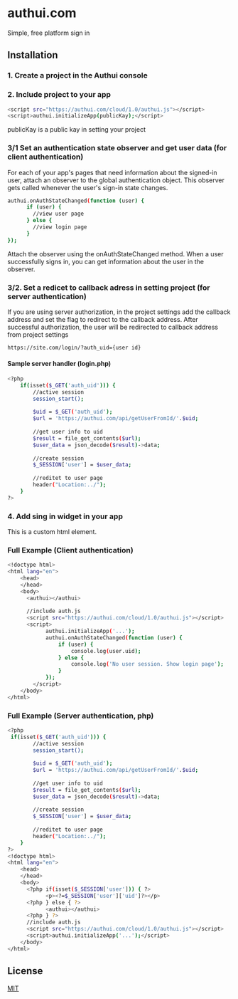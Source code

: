 # authui.com

Simple, free platform sign in

## Installation

### 1. Create a project in the Authui console
### 2. Include project to your app

```bash
<script src="https://authui.com/cloud/1.0/authui.js"></script>
<script>authui.initializeApp(publicKay);</script>
```
publicKay is a public kay in setting your project

### 3/1 Set an authentication state observer and get user data (for client authentication)

For each of your app's pages that need information about the signed-in user, attach an observer to the global authentication object. This observer gets called whenever the user's sign-in state changes.

```bash
authui.onAuthStateChanged(function (user) {
      if (user) {
        //view user page
      } else {
        //view login page
      }
});
```
Attach the observer using the onAuthStateChanged method. When a user successfully signs in, you can get information about the user in the observer.

### 3/2. Set a redicet to callback adress in setting project (for server authentication)

If you are using server authorization, in the project settings add the callback address and set the flag to redirect to the callback address. 
After successful authorization, the user will be redirected to callback address from project settings
```bash
https://site.com/login/?auth_uid={user id}
```

#### Sample server handler (login.php)

```bash
<?php
    if(isset($_GET('auth_uid'))) {
        //active session
        session_start();
        
        $uid = $_GET('auth_uid');
        $url = 'https://authui.com/api/getUserFromId/'.$uid;
        
        //get user info to uid
        $result = file_get_contents($url);
        $user_data = json_decode($result)->data;
        
        //create session
        $_SESSION['user'] = $user_data;
        
        //reditet to user page
        header("Location:../");
    }
?>
```

### 4. Add sing in widget in your app
This is a custom html element. <authui></authui>

### Full Example (Client authentication)

```bash
<!doctype html>
<html lang="en">
    <head>
    </head>
    <body>
      <authui></authui>
      
      //include auth.js
      <script src="https://authui.com/cloud/1.0/authui.js"></script>
      <script>
            authui.initializeApp('...');
            authui.onAuthStateChanged(function (user) {
                if (user) {
                    console.log(user.uid);
                } else {
                    console.log('No user session. Show login page');
                }
            });
        </script>
    </body>
</html>
```

### Full Example (Server authentication, php)

```bash
<?php
 if(isset($_GET('auth_uid'))) {
        //active session
        session_start();
        
        $uid = $_GET('auth_uid');
        $url = 'https://authui.com/api/getUserFromId/'.$uid;
        
        //get user info to uid
        $result = file_get_contents($url);
        $user_data = json_decode($result)->data;
        
        //create session
        $_SESSION['user'] = $user_data;
        
        //reditet to user page
        header("Location:../");
    }
?>
<!doctype html>
<html lang="en">
    <head>
    </head>
    <body>
      <?php if(isset($_SESSION['user'])) { ?>
            <p><?=$_SESSION['user']['uid']?></p>
      <?php } else { ?>
            <authui></authui>
      <?php } ?>
      //include auth.js
      <script src="https://authui.com/cloud/1.0/authui.js"></script>
      <script>authui.initializeApp('...');</script>
    </body>
</html>
```

## License
[MIT](https://choosealicense.com/licenses/mit/)
